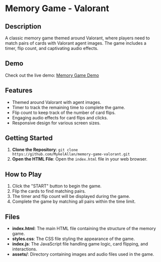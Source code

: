 # Memory Game - Valorant

## Description
A classic memory game themed around Valorant, where players need to match pairs of cards with Valorant agent images. The game includes a timer, flip count, and captivating audio effects.

## Demo
Check out the live demo: [Memory Game Demo](https://memory-game-valorant.vercel.app/)

## Features
- Themed around Valorant with agent images.
- Timer to track the remaining time to complete the game.
- Flip count to keep track of the number of card flips.
- Engaging audio effects for card flips and clicks.
- Responsive design for various screen sizes.


## Getting Started
1. **Clone the Repository**: `git clone https://github.com/MykelAllan/memory-game-valorant.git`
2. **Open the HTML File**: Open the `index.html` file in your web browser.

## How to Play
1. Click the "START" button to begin the game.
2. Flip the cards to find matching pairs.
3. The timer and flip count will be displayed during the game.
4. Complete the game by matching all pairs within the time limit.

## Files
- **index.html**: The main HTML file containing the structure of the memory game.
- **styles.css**: The CSS file styling the appearance of the game.
- **index.js**: The JavaScript file handling game logic, card flipping, and interactions.
- **assets/**: Directory containing images and audio files used in the game.
